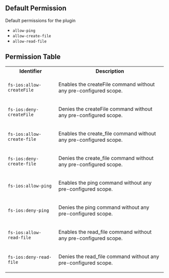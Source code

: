 ## Default Permission

Default permissions for the plugin

- `allow-ping`
- `allow-create-file`
- `allow-read-file`

## Permission Table

<table>
<tr>
<th>Identifier</th>
<th>Description</th>
</tr>


<tr>
<td>

`fs-ios:allow-createFile`

</td>
<td>

Enables the createFile command without any pre-configured scope.

</td>
</tr>

<tr>
<td>

`fs-ios:deny-createFile`

</td>
<td>

Denies the createFile command without any pre-configured scope.

</td>
</tr>

<tr>
<td>

`fs-ios:allow-create-file`

</td>
<td>

Enables the create_file command without any pre-configured scope.

</td>
</tr>

<tr>
<td>

`fs-ios:deny-create-file`

</td>
<td>

Denies the create_file command without any pre-configured scope.

</td>
</tr>

<tr>
<td>

`fs-ios:allow-ping`

</td>
<td>

Enables the ping command without any pre-configured scope.

</td>
</tr>

<tr>
<td>

`fs-ios:deny-ping`

</td>
<td>

Denies the ping command without any pre-configured scope.

</td>
</tr>

<tr>
<td>

`fs-ios:allow-read-file`

</td>
<td>

Enables the read_file command without any pre-configured scope.

</td>
</tr>

<tr>
<td>

`fs-ios:deny-read-file`

</td>
<td>

Denies the read_file command without any pre-configured scope.

</td>
</tr>
</table>
